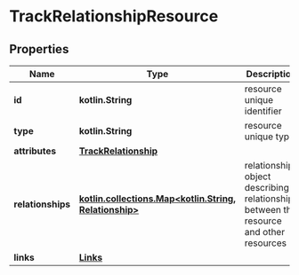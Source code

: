 
# TrackRelationshipResource

## Properties
Name | Type | Description | Notes
------------ | ------------- | ------------- | -------------
**id** | **kotlin.String** | resource unique identifier | 
**type** | **kotlin.String** | resource unique type | 
**attributes** | [**TrackRelationship**](TrackRelationship.md) |  |  [optional]
**relationships** | [**kotlin.collections.Map&lt;kotlin.String, Relationship&gt;**](Relationship.md) | relationships object describing relationships between the resource and other resources |  [optional]
**links** | [**Links**](Links.md) |  |  [optional]



